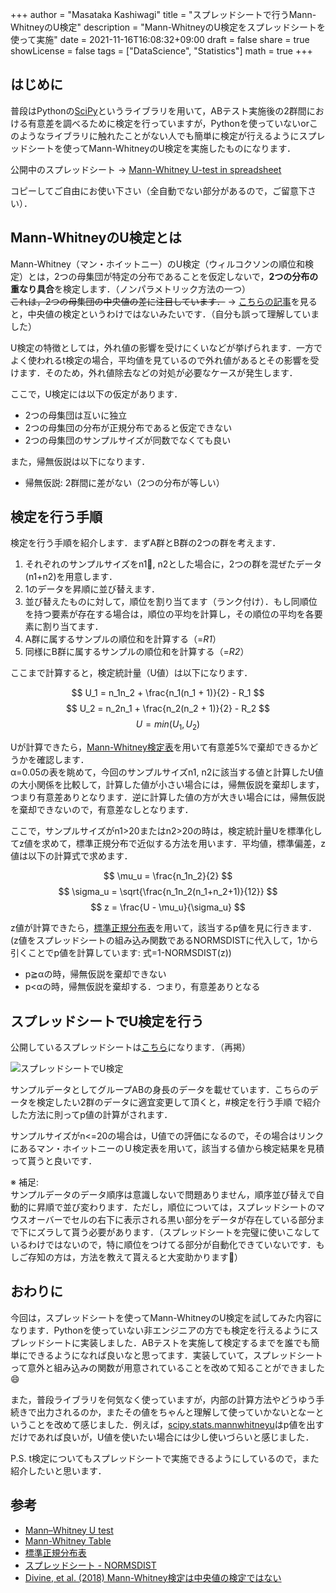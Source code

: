 +++
author = "Masataka Kashiwagi"
title = "スプレッドシートで行うMann-WhitneyのU検定"
description = "Mann-WhitneyのU検定をスプレッドシートを使って実施"
date = 2021-11-16T16:08:32+09:00
draft = false
share = true
showLicense = false
tags = ["DataScience", "Statistics"]
math = true
+++

## はじめに
普段はPythonの[SciPy](https://scipy.org/)というライブラリを用いて，ABテスト実施後の2群間における有意差を調べるために検定を行っていますが，Pythonを使っていないorこのようなライブラリに触れたことがない人でも簡単に検定が行えるようにスプレッドシートを使ってMann-WhitneyのU検定を実施したものになります．

公開中のスプレッドシート → <u>[Mann-Whitney U-test in spreadsheet](https://docs.google.com/spreadsheets/d/1fxzMimSCCsrONp3dIkaVcxLsv915YGmxM4U4n6XH67I/edit?usp=sharing)</u>

コピーしてご自由にお使い下さい（全自動でない部分があるので，ご留意下さい）．

## Mann-WhitneyのU検定とは
Mann-Whitney（マン・ホイットニー）のU検定（ウィルコクソンの順位和検定）とは，2つの母集団が特定の分布であることを仮定しないで，**2つの分布の重なり具合**を検定します．（ノンパラメトリック方法の一つ）<br>
~~これは，2つの母集団の中央値の差に注目しています．~~ → [こちらの記事](https://elsur.jpn.org/mt/2018/09/002684.html)を見ると，中央値の検定というわけではないみたいです．（自分も誤って理解していました）

U検定の特徴としては，外れ値の影響を受けにくいなどが挙げられます．一方でよく使われるt検定の場合，平均値を見ているので外れ値があるとその影響を受けます．そのため，外れ値除去などの対処が必要なケースが発生します．

ここで，U検定には以下の仮定があります．
- 2つの母集団は互いに独立
- 2つの母集団の分布が正規分布であると仮定できない
- 2つの母集団のサンプルサイズが同数でなくても良い

また，帰無仮説は以下になります．
- 帰無仮説: 2群間に差がない（2つの分布が等しい）

## 検定を行う手順
検定を行う手順を紹介します．まずA群とB群の2つの群を考えます．
1. それぞれのサンプルサイズをn1, n2とした場合に，2つの群を混ぜたデータ(n1+n2)を用意します．
2. 1のデータを昇順に並び替えます．
3. 並び替えたものに対して，順位を割り当てます（ランク付け）．もし同順位を持つ要素が存在する場合は，順位の平均を計算し，その順位の平均を各要素に割り当てます．
4. A群に属するサンプルの順位和を計算する（=<i>R1</i>）
5. 同様にB群に属するサンプルの順位和を計算する（=<i>R2</i>）

ここまで計算すると，検定統計量（U値）は以下になります．

$$ U_1 = n_1n_2 + \frac{n_1(n_1 + 1)}{2} - R_1 $$
$$ U_2 = n_2n_1 + \frac{n_2(n_2 + 1)}{2} - R_2 $$
$$ U = min(U_1, U_2) $$

Uが計算できたら，[Mann-Whitney検定表](https://www.real-statistics.com/statistics-tables/mann-whitney-table/)を用いて有意差5%で棄却できるかどうかを確認します．<br>
α=0.05の表を眺めて，今回のサンプルサイズn1, n2に該当する値と計算したU値の大小関係を比較して，計算した値が小さい場合には，帰無仮説を棄却します，つまり有意差ありとなります．逆に計算した値の方が大きい場合には，帰無仮説を棄却できないので，有意差なしとなります．

ここで，サンプルサイズがn1>20またはn2>20の時は，検定統計量Uを標準化してz値を求めて，標準正規分布で近似する方法を用います．平均値，標準偏差，z値は以下の計算式で求めます．

$$ \mu_u = \frac{n_1n_2}{2} $$
$$ \sigma_u = \sqrt{\frac{n_1n_2(n_1+n_2+1)}{12}} $$
$$ z = \frac{U - \mu_u}{\sigma_u} $$

z値が計算できたら，[標準正規分布表](https://staff.aist.go.jp/t.ihara/normsdist.html)を用いて，該当するp値を見に行きます．<br>
(z値をスプレッドシートの組み込み関数であるNORMSDISTに代入して，1から引くことでp値を計算しています: 式=1-NORMSDIST(z))
- p≧αの時，帰無仮説を棄却できない
- p<αの時，帰無仮説を棄却する．つまり，有意差ありとなる

## スプレッドシートでU検定を行う
公開しているスプレッドシートは[こちら](https://docs.google.com/spreadsheets/d/1fxzMimSCCsrONp3dIkaVcxLsv915YGmxM4U4n6XH67I/edit?usp=sharing)になります．（再掲）

![スプレッドシートでU検定](../../img/u-test1.png "U-test")

サンプルデータとしてグループABの身長のデータを載せています．こちらのデータを検定したい2群のデータに適宜変更して頂くと，#検定を行う手順 で紹介した方法に則ってp値の計算がされます．

サンプルサイズがn<=20の場合は，U値での評価になるので，その場合はリンクにあるマン・ホイットニーのＵ検定表を用いて，該当する値から検定結果を見積って貰うと良いです．

※ 補足:<br>
サンプルデータのデータ順序は意識しないで問題ありません，順序並び替えで自動的に昇順で並び変わります．ただし，順位については，スプレッドシートのマウスオーバーでセルの右下に表示される黒い部分をデータが存在している部分まで下にズラして貰う必要があります．（スプレッドシートを完璧に使いこなしているわけではないので，特に順位をつけてる部分が自動化できていないです．もしご存知の方は，方法を教えて貰えると大変助かります:pray:）

## おわりに
今回は，スプレッドシートを使ってMann-WhitneyのU検定を試してみた内容になります．Pythonを使っていない非エンジニアの方でも検定を行えるようにスプレッドシートに実装しました．ABテストを実施して検定するまでを誰でも簡単にできるようになれば良いなと思ってます．実装していて，スプレッドシートって意外と組み込みの関数が用意されていることを改めて知ることができました:smile:

また，普段ライブラリを何気なく使っていますが，内部の計算方法やどうゆう手続きで出力されるのか，またその値をちゃんと理解して使っていかないとなーということを改めて感じました．例えば，[scipy.stats.mannwhitneyu](https://docs.scipy.org/doc/scipy/reference/generated/scipy.stats.mannwhitneyu.html)はp値を出すだけであれば良いが，U値を使いたい場合には少し使いづらいと感じました．

P.S. t検定についてもスプレッドシートで実施できるようにしているので，また紹介したいと思います．

## 参考
- [Mann–Whitney U test](https://en.wikipedia.org/wiki/Mann%E2%80%93Whitney_U_test)
- [Mann-Whitney Table](https://www.real-statistics.com/statistics-tables/mann-whitney-table/)
- [標準正規分布表](https://staff.aist.go.jp/t.ihara/normsdist.html)
- [スプレッドシート - NORMSDIST](https://support.google.com/docs/answer/3094089)
- [Divine, et al. (2018) Mann-Whitney検定は中央値の検定ではない](https://elsur.jpn.org/mt/2018/09/002684.html)